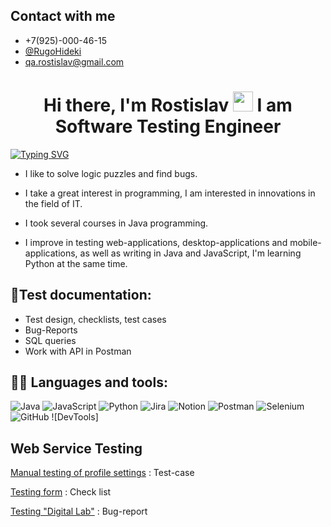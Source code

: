 ## Contact with me
- +7(925)-000-46-15
- <a href="https://t.me/RugoHideki" target="_blank">@RugoHideki</a>
- <a href="qa.rostislav@gmail.com" target="_blank">qa.rostislav@gmail.com</a>



<h1 align="center">Hi there, I'm Rostislav</a>
<img src="https://github.com/blackcater/blackcater/raw/main/images/Hi.gif" height="32"/>
I am Software Testing Engineer
</h1>

[![Typing SVG](https://readme-typing-svg.demolab.com?font=Montserrat&pause=1000&color=0E20F7&background=F97CFF00&width=435&lines=About+me)](https://git.io/typing-svg)


  
- I like to solve logic puzzles and find bugs.

- I take a great interest in programming, I am interested in innovations in the field of IT.

- I took several courses in Java programming.

- I improve in testing web-applications, desktop-applications and mobile-applications, as well as writing in Java and JavaScript,
  I'm learning Python at the same time.


## :page_with_curl:Test documentation:

- Test design, checklists, test cases
- Bug-Reports
- SQL queries
- Work with API in Postman

## :man_technologist: Languages and tools:
![Java](https://img.shields.io/badge/java-%23ED8B00.svg?style=for-the-badge&logo=java&logoColor=white)
![JavaScript](https://img.shields.io/badge/javascript-%23323330.svg?style=for-the-badge&logo=javascript&logoColor=%23F7DF1E)
![Python](https://img.shields.io/badge/python-3670A0?style=for-the-badge&logo=python&logoColor=ffdd54)
![Jira](https://img.shields.io/badge/jira-%230A0FFF.svg?style=for-the-badge&logo=jira&logoColor=white)
![Notion](https://img.shields.io/badge/Notion-%23000000.svg?style=for-the-badge&logo=notion&logoColor=white)
![Postman](https://img.shields.io/badge/Postman-FF6C37?style=for-the-badge&logo=postman&logoColor=white)
![Selenium](https://img.shields.io/badge/-selenium-%43B02A?style=for-the-badge&logo=selenium&logoColor=white)
![GitHub](https://img.shields.io/badge/github-%23121011.svg?style=for-the-badge&logo=github&logoColor=white)
![DevTools]

## Web Service Testing

<a href="https://clck.ru/344P2x" target="_blank">Manual testing of profile settings</a> : Test-case

<a href="https://clck.ru/346qBk" target="_blank">Testing form</a> : Check list 

<a href="https://clck.ru/349qER" target="_blank">Testing "Digital Lab"</a> : Bug-report
